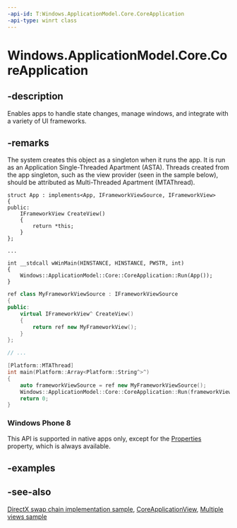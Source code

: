 ```yaml
---
-api-id: T:Windows.ApplicationModel.Core.CoreApplication
-api-type: winrt class
---
```


<!-- Class syntax.
public class CoreApplication 
-->

# Windows.ApplicationModel.Core.CoreApplication

## -description

Enables apps to handle state changes, manage windows, and integrate with a variety of UI frameworks.

## -remarks

The system creates this object as a singleton when it runs the app. It is run as an Application Single-Threaded Apartment (ASTA). Threads created from the app singleton, such as the view provider (seen in the sample below), should be attributed as Multi-Threaded Apartment (MTAThread).

```cppwinrt
struct App : implements<App, IFrameworkViewSource, IFrameworkView>
{
public:
    IFrameworkView CreateView()
    {
        return *this;
    }
};

...

int __stdcall wWinMain(HINSTANCE, HINSTANCE, PWSTR, int)
{
    Windows::ApplicationModel::Core::CoreApplication::Run(App());
}
```

```cpp
ref class MyFrameworkViewSource : IFrameworkViewSource
{
public:
    virtual IFrameworkView^ CreateView()
    {
        return ref new MyFrameworkView();
    }
};

// ...

[Platform::MTAThread]
int main(Platform::Array<Platform::String^>^)
{
    auto frameworkViewSource = ref new MyFrameworkViewSource();
    Windows::ApplicationModel::Core::CoreApplication::Run(frameworkViewSource);
    return 0;
}
```

### Windows Phone 8

This API is supported in native apps only, except for the [Properties](coreapplication_properties.md) property, which is always available.

## -examples

## -see-also

[DirectX swap chain implementation sample](http://go.microsoft.com/fwlink/p/?linkid=258452), [CoreApplicationView](coreapplicationview.md), [Multiple views sample](https://github.com/Microsoft/Windows-universal-samples/tree/master/Samples/MultipleViews)